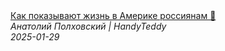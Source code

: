 <!--2025-01-29 17:57:34-->
<div class="yb">
  <a class="nodecor" href="/posts.html?rabota/kak_pokazyvajut_jizn_v_amerike_rossiyanam">
    <img class="preview" data-videoid="zxPiUpfWq14" src="https://i3.ytimg.com/vi/zxPiUpfWq14/hqdefault.jpg" align="middle" alt="">
  </a>
  <div class="inlbl text">
    <a class="nodecor" href="/posts.html?rabota/kak_pokazyvajut_jizn_v_amerike_rossiyanam">Как показывают жизнь в Америке россиянам 🤡</a><br>
    <i class="smaller2">Анатолий Полховский | HandyTeddy </i><br>
    <i class="smaller3">2025-01-29</i>
  </div>
</div>
